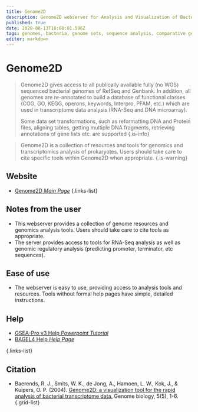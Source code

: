 ```yaml
---
title: Genome2D
description: Genome2D webserver for Analysis and Visualization of Bacterial Genomes and Transcriptomes
published: true
date: 2020-08-13T16:08:01.596Z
tags: genomes, bacteria, genome sets, sequence analysis, comparative genomics, resource center, transcriptomics, transcriptomes, data visualization, toolbox, webserver
editor: markdown
---
```


# Genome2D

> Genome2D gives access to all publically available fully (no WGS) sequenced bacterial genomes of RefSeq and Genbank. In addition, all genomes are re-annotated to build a database of functional classes (COG, GO, KEGG, operons, keywords, Interpro, PFAM, etc.) which are used in transcriptome data analysis (RNA-Seq and DNA microarray). 
>
> Some data set transformations, such as reformatting DNA and Protein files, aligning tables, getting multiple DNA fragments, retrieving annotations of gene lists etc. are supported
{.is-info}

> Genome2D is a collection of resources and tools for genomics and transcriptomics analysis of prokaryotes. Users should take care to cite specific tools within Genome2D when appropriate.
{.is-warning}
 

## Website 

- [Genome2D *Main Page*](http://genome2d.molgenrug.nl/index.html)
 {.links-list}


## Notes from the user

- This webserver provides a collection of genome resources and genomics analysis tools. Users should take care to cite tools as appropriate.
- The server provides access to tools for RNA-Seq analysis as well as genomic regulatory analysis (predicting promoter, terminator, etc sequences).
 
## Ease of use

- The webserver is easy to use, providing access to analysis tools and resources. Tools without formal help pages have simple, detailed instructions. 

## Help

- [GSEA-Pro v3 Help *Powerpoint Tutorial*](http://gseapro.molgenrug.nl/examples/GSEA-Pro_Tutorial.pptx)
- [BAGEL4 Help *Help Page*](http://bagel4.molgenrug.nl/help.php)

{.links-list}

## Citation 

- Baerends, R. J., Smits, W. K., de Jong, A., Hamoen, L. W., Kok, J., & Kuipers, O. P. (2004). [Genome2D: a visualization tool for the rapid analysis of bacterial transcriptome data.](https://genomebiology.biomedcentral.com/articles/10.1186/gb-2004-5-5-r37) Genome biology, 5(5), 1-6.
{.grid-list}
